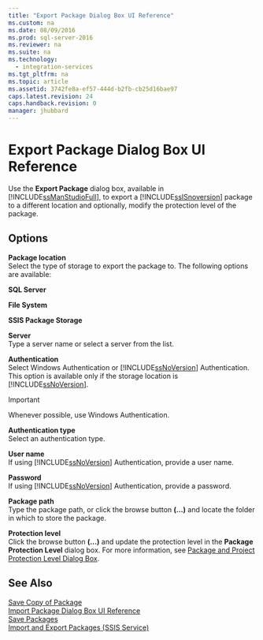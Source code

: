 ```yaml
---
title: "Export Package Dialog Box UI Reference"
ms.custom: na
ms.date: 08/09/2016
ms.prod: sql-server-2016
ms.reviewer: na
ms.suite: na
ms.technology: 
  - integration-services
ms.tgt_pltfrm: na
ms.topic: article
ms.assetid: 3742fe8a-ef57-444d-b2fb-cb25d16bae97
caps.latest.revision: 24
caps.handback.revision: 0
manager: jhubbard
---
```

# Export Package Dialog Box UI Reference
Use the **Export Package** dialog box, available in [!INCLUDE[ssManStudioFull](../../Topics/TopicNameContainA/tokens/ssManStudioFull_md.md)], to export a [!INCLUDE[ssISnoversion](../../Topics/TopicNameContainA/tokens/ssISnoversion_md.md)] package to a different location and optionally, modify the protection level of the package.  
  
## Options  
 **Package location**  
 Select the type of storage to export the package to. The following options are available:  
  
 **SQL Server**  
  
 **File System**  
  
 **SSIS Package Storage**  
  
 **Server**  
 Type a server name or select a server from the list.  
  
 **Authentication**  
 Select Windows Authentication or [!INCLUDE[ssNoVersion](../../Topics/TopicNameContainA/tokens/ssNoVersion_md.md)] Authentication. This option is available only if the storage location is [!INCLUDE[ssNoVersion](../../Topics/TopicNameContainA/tokens/ssNoVersion_md.md)].  
  
> [!IMPORTANT]  
>  Whenever possible, use Windows Authentication.  
  
 **Authentication type**  
 Select an authentication type.  
  
 **User name**  
 If using [!INCLUDE[ssNoVersion](../../Topics/TopicNameContainA/tokens/ssNoVersion_md.md)] Authentication, provide a user name.  
  
 **Password**  
 If using [!INCLUDE[ssNoVersion](../../Topics/TopicNameContainA/tokens/ssNoVersion_md.md)] Authentication, provide a password.  
  
 **Package path**  
 Type the package path, or click the browse button **(…)** and locate the folder in which to store the package.  
  
 **Protection level**  
 Click the browse button **(…)** and update the protection level in the **Package Protection Level** dialog box. For more information, see [Package and Project Protection Level Dialog Box](../../Topics/TopicNameNotContainA/Package-and-Project-Protection-Level-Dialog-Box.md).  
  
## See Also  
 [Save Copy of Package](../../Topics/TopicNameNotContainA/Save-Copy-of-Package.md)   
 [Import Package Dialog Box UI Reference](../../Topics/TopicNameNotContainA/Import-Package-Dialog-Box-UI-Reference.md)   
 [Save Packages](../../Topics/TopicNameNotContainA/Save-Packages.md)   
 [Import and Export Packages (SSIS Service)](../../Topics/TopicNameNotContainA/Import-and-Export-Packages--SSIS-Service-.md)